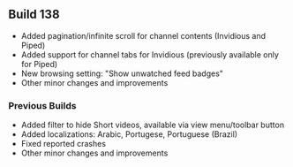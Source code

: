 ## Build 138
* Added pagination/infinite scroll for channel contents (Invidious and Piped)
* Added support for channel tabs for Invidious (previously available only for Piped)
* New browsing setting: "Show unwatched feed badges"
* Other minor changes and improvements

### Previous Builds
* Added filter to hide Short videos, available via view menu/toolbar button
* Added localizations: Arabic, Portugese, Portuguese (Brazil)
* Fixed reported crashes
* Other minor changes and improvements
